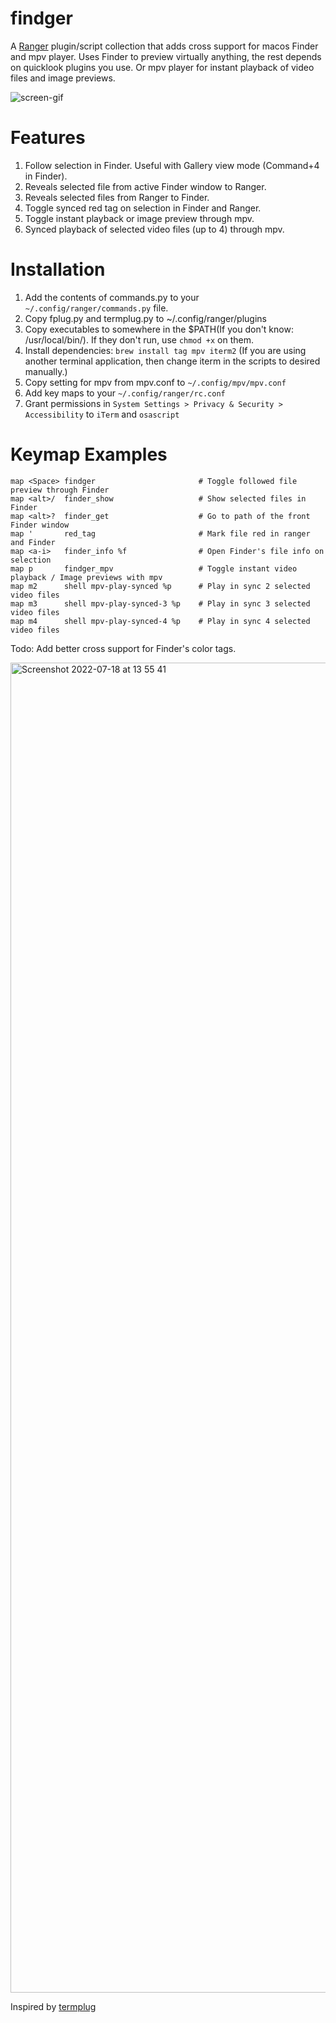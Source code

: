 # findger

A [Ranger](https://github.com/ranger/ranger) plugin/script collection that adds cross support for macos Finder and mpv player.
Uses Finder to preview virtually anything, the rest depends on quicklook plugins you use. Or mpv player for instant playback of video files and image previews.

![screen-gif](./preview.gif)

# Features

  1. Follow selection in Finder. Useful with Gallery view mode (Command+4 in Finder).
  2. Reveals selected file from active Finder window to Ranger.
  3. Reveals selected files from Ranger to Finder.
  4. Toggle synced red tag on selection in Finder and Ranger.
  5. Toggle instant playback or image preview through mpv.
  6. Synced playback of selected video files (up to 4) through mpv.

# Installation

  1. Add the contents of commands.py to your `~/.config/ranger/commands.py` file.
  2. Copy fplug.py and termplug.py to ~/.config/ranger/plugins
  3. Copy executables to somewhere in the $PATH(If you don't know: /usr/local/bin/). If they don't run, use `chmod +x` on them.
  4. Install dependencies: `brew install tag mpv iterm2` (If you are using another terminal application, then change iterm in the scripts to desired manually.)
  5. Copy setting for mpv from mpv.conf to `~/.config/mpv/mpv.conf`
  6. Add key maps to your `~/.config/ranger/rc.conf`
  7. Grant permissions in `System Settings > Privacy & Security > Accessibility` to `iTerm` and `osascript`

# Keymap Examples

```
map <Space> findger                       # Toggle followed file preview through Finder
map <alt>/  finder_show                   # Show selected files in Finder
map <alt>?  finder_get                    # Go to path of the front Finder window
map '       red_tag                       # Mark file red in ranger and Finder
map <a-i>   finder_info %f                # Open Finder's file info on selection
map p       findger_mpv                   # Toggle instant video playback / Image previews with mpv
map m2      shell mpv-play-synced %p      # Play in sync 2 selected video files
map m3      shell mpv-play-synced-3 %p    # Play in sync 3 selected video files
map m4      shell mpv-play-synced-4 %p    # Play in sync 4 selected video files
```

Todo: Add better cross support for Finder's color tags.

<img width="2128" alt="Screenshot 2022-07-18 at 13 55 41" src="https://user-images.githubusercontent.com/77557804/179497347-9f0ba654-f6dc-4c17-834d-77e5b5d670fd.png">

Inspired by [termplug](https://github.com/laktak/termplug)
